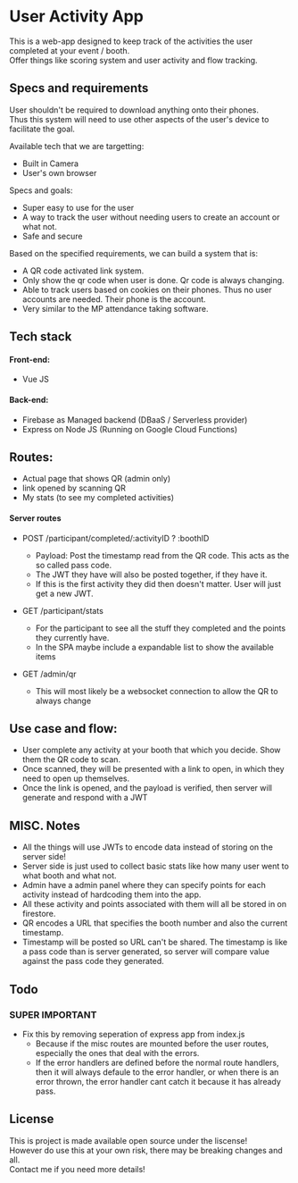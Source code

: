 # User Activity App
This is a web-app designed to keep track of the activities the user completed at your event / booth.  
Offer things like scoring system and user activity and flow tracking.


## Specs and requirements
User shouldn't be required to download anything onto their phones.  
Thus this system will need to use other aspects of the user's device to facilitate the goal.  

Available tech that we are targetting:
- Built in Camera
- User's own browser

Specs and goals:
- Super easy to use for the user
- A way to track the user without needing users to create an account or what not.
- Safe and secure

Based on the specified requirements, we can build a system that is:
- A QR code activated link system.
- Only show the qr code when user is done. Qr code is always changing. 
- Able to track users based on cookies on their phones. Thus no user accounts are needed. Their phone is the account.
- Very similar to the MP attendance taking software.


## Tech stack
#### Front-end:
- Vue JS
#### Back-end:
- Firebase as Managed backend (DBaaS / Serverless provider)
- Express on Node JS  (Running on Google Cloud Functions)


## Routes:
- Actual page that shows QR (admin only)
- link opened by scanning QR
- My stats (to see my completed activities)


#### Server routes
- POST /participant/completed/:activityID ? :boothID
    - Payload: Post the timestamp read from the QR code. This acts as the so called pass code.
    - The JWT they have will also be posted together, if they have it.
    - If this is the first activity they did then doesn't matter. User will just get a new JWT.

- GET /participant/stats
    - For the participant to see all the stuff they completed and the points they currently have.
    - In the SPA maybe include a expandable list to show the available items

- GET /admin/qr
    - This will most likely be a websocket connection to allow the QR to always change


## Use case and flow:
- User complete any activity at your booth that which you decide. Show them the QR code to scan.
- Once scanned, they will be presented with a link to open, in which they need to open up themselves.
- Once the link is opened, and the payload is verified, then server will generate and respond with a JWT


## MISC. Notes
- All the things will use JWTs to encode data instead of storing on the server side!
- Server side is just used to collect basic stats like how many user went to what booth and what not.
- Admin have a admin panel where they can specify points for each activity instead of hardcoding them into the app.
- All these activity and points associated with them will all be stored in on firestore.
- QR encodes a URL that specifies the booth number and also the current timestamp.
- Timestamp will be posted so URL can't be shared. The timestamp is like a pass code than is server generated, so server will compare value against the pass code they generated.


## Todo
### SUPER IMPORTANT
- Fix this by removing seperation of express app from index.js
    - Because if the misc routes are mounted before the user routes, especially the ones that deal with the errors.  
    - If the error handlers are defined before the normal route handlers, then it will always defaule to the error handler, or when there is an error thrown, the error handler cant catch it because it has already pass.


## License
This is project is made available open source under the    liscense!  
However do use this at your own risk, there may be breaking changes and all.  
Contact me if you need more details!